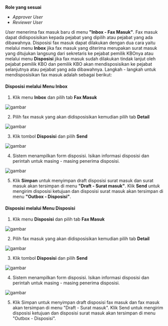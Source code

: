 **Role yang sesuai**

- *Approver User*
- *Reviewer User*

*User* menerima fax masuk baru di menu **"Inbox - Fax Masuk"**. Fax masuk dapat didisposisikan kepada pejabat yang dipilih atau pejabat yang ada dibawahnya. Disposisi fax masuk dapat dilakukan dengan dua cara yaitu melalui menu **Inbox** jika fax masuk yang diterima merupakan surat masuk yang ditujukan langsung dari sekretaris ke pejabat pemilik KBOnya atau melalui menu **Disposisi** jika fax masuk sudah dilakukan tindak lanjut oleh pejabat pemilik KBO dan pemilik KBO akan mendisposisikan ke pejabat selanjutnya atau pejabat yang ada dibawahnya. Langkah - langkah untuk mendisposisikan fax masuk adalah sebagai berikut:

#### **Disposisi melalui Menu Inbox**

1. Klik menu **Inbox** dan pilih tab **Fax Masuk**

![gambar](SC_FaxMasuk/FM24.png)

2. Pilih fax masuk yang akan didisposisikan kemudian pilih tab **Detail**

![gambar](SC_FaxMasuk/FM25.png)

3. Klik tombol **Disposisi** dan pilih **Send**

![gambar](SC_FaxMasuk/FM26.png)

4. Sistem menampilkan form disposisi. Isikan informasi disposisi dan perintah untuk masing - masing penerima disposisi.

![gambar](SC_FaxMasuk/FM27.png)

5. Klik **Simpan** untuk menyimpan draft disposisi surat masuk dan surat masuk akan tersimpan di menu **"Draft - Surat masuk"**. Klik **Send** untuk mengirim disposisi ketujuan dan disposisi surat masuk akan tersimpan di menu **"Outbox - Disposisi"**.

#### **Disposisi melalui Menu Disposisi**

1. Klik menu **Disposisi** dan pilih tab **Fax Masuk**

![gambar](SC_FaxMasuk/FM28.png)

2. Pilih fax masuk yang akan didisposisikan kemudian pilih tab **Detail**

![gambar](SC_FaxMasuk/FM29.png)

3. Klik tombol **Disposisi** dan pilih **Send**

![gambar](SC_FaxMasuk/FM30.png)

4. Sistem menampilkan form disposisi. Isikan informasi disposisi dan perintah untuk masing - masing penerima disposisi.

![gambar](SC_FaxMasuk/FM31.png)

5. Klik Simpan untuk menyimpan draft disposisi fax masuk dan fax masuk akan tersimpan di menu "Draft - Surat masuk". Klik Send untuk mengirim disposisi ketujuan dan disposisi surat masuk akan tersimpan di menu "Outbox - Disposisi".

